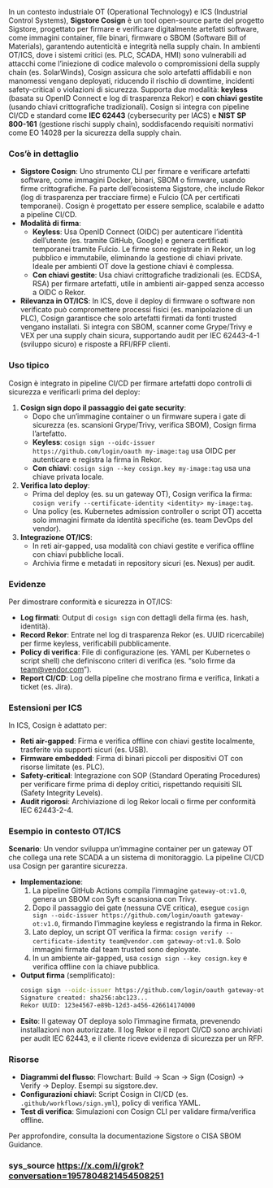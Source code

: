 In un contesto industriale OT (Operational Technology) e ICS (Industrial Control Systems), **Sigstore Cosign** è un tool open-source parte del progetto Sigstore, progettato per firmare e verificare digitalmente artefatti software, come immagini container, file binari, firmware o SBOM (Software Bill of Materials), garantendo autenticità e integrità nella supply chain. In ambienti OT/ICS, dove i sistemi critici (es. PLC, SCADA, HMI) sono vulnerabili ad attacchi come l’iniezione di codice malevolo o compromissioni della supply chain (es. SolarWinds), Cosign assicura che solo artefatti affidabili e non manomessi vengano deployati, riducendo il rischio di downtime, incidenti safety-critical o violazioni di sicurezza. Supporta due modalità: **keyless** (basata su OpenID Connect e log di trasparenza Rekor) e **con chiavi gestite** (usando chiavi crittografiche tradizionali). Cosign si integra con pipeline CI/CD e standard come **IEC 62443** (cybersecurity per IACS) e **NIST SP 800-161** (gestione rischi supply chain), soddisfacendo requisiti normativi come EO 14028 per la sicurezza della supply chain.

### Cos’è in dettaglio
- **Sigstore Cosign**: Uno strumento CLI per firmare e verificare artefatti software, come immagini Docker, binari, SBOM o firmware, usando firme crittografiche. Fa parte dell’ecosistema Sigstore, che include Rekor (log di trasparenza per tracciare firme) e Fulcio (CA per certificati temporanei). Cosign è progettato per essere semplice, scalabile e adatto a pipeline CI/CD.
- **Modalità di firma**:
  - **Keyless**: Usa OpenID Connect (OIDC) per autenticare l’identità dell’utente (es. tramite GitHub, Google) e genera certificati temporanei tramite Fulcio. Le firme sono registrate in Rekor, un log pubblico e immutabile, eliminando la gestione di chiavi private. Ideale per ambienti OT dove la gestione chiavi è complessa.
  - **Con chiavi gestite**: Usa chiavi crittografiche tradizionali (es. ECDSA, RSA) per firmare artefatti, utile in ambienti air-gapped senza accesso a OIDC o Rekor.
- **Rilevanza in OT/ICS**: In ICS, dove il deploy di firmware o software non verificato può compromettere processi fisici (es. manipolazione di un PLC), Cosign garantisce che solo artefatti firmati da fonti trusted vengano installati. Si integra con SBOM, scanner come Grype/Trivy e VEX per una supply chain sicura, supportando audit per IEC 62443-4-1 (sviluppo sicuro) e risposte a RFI/RFP clienti.

### Uso tipico
Cosign è integrato in pipeline CI/CD per firmare artefatti dopo controlli di sicurezza e verificarli prima del deploy:
1. **Cosign sign dopo il passaggio dei gate security**:
   - Dopo che un’immagine container o un firmware supera i gate di sicurezza (es. scansioni Grype/Trivy, verifica SBOM), Cosign firma l’artefatto.
   - **Keyless**: `cosign sign --oidc-issuer https://github.com/login/oauth my-image:tag` usa OIDC per autenticare e registra la firma in Rekor.
   - **Con chiavi**: `cosign sign --key cosign.key my-image:tag` usa una chiave privata locale.
2. **Verifica lato deploy**:
   - Prima del deploy (es. su un gateway OT), Cosign verifica la firma: `cosign verify --certificate-identity <identity> my-image:tag`.
   - Una policy (es. Kubernetes admission controller o script OT) accetta solo immagini firmate da identità specifiche (es. team DevOps del vendor).
3. **Integrazione OT/ICS**:
   - In reti air-gapped, usa modalità con chiavi gestite e verifica offline con chiavi pubbliche locali.
   - Archivia firme e metadati in repository sicuri (es. Nexus) per audit.

### Evidenze
Per dimostrare conformità e sicurezza in OT/ICS:
- **Log firmati**: Output di `cosign sign` con dettagli della firma (es. hash, identità).
- **Record Rekor**: Entrate nel log di trasparenza Rekor (es. UUID ricercabile) per firme keyless, verificabili pubblicamente.
- **Policy di verifica**: File di configurazione (es. YAML per Kubernetes o script shell) che definiscono criteri di verifica (es. “solo firme da team@vendor.com”).
- **Report CI/CD**: Log della pipeline che mostrano firma e verifica, linkati a ticket (es. Jira).

### Estensioni per ICS
In ICS, Cosign è adattato per:
- **Reti air-gapped**: Firma e verifica offline con chiavi gestite localmente, trasferite via supporti sicuri (es. USB).
- **Firmware embedded**: Firma di binari piccoli per dispositivi OT con risorse limitate (es. PLC).
- **Safety-critical**: Integrazione con SOP (Standard Operating Procedures) per verificare firme prima di deploy critici, rispettando requisiti SIL (Safety Integrity Levels).
- **Audit rigorosi**: Archiviazione di log Rekor locali o firme per conformità IEC 62443-2-4.

### Esempio in contesto OT/ICS
**Scenario**: Un vendor sviluppa un’immagine container per un gateway OT che collega una rete SCADA a un sistema di monitoraggio. La pipeline CI/CD usa Cosign per garantire sicurezza.
- **Implementazione**:
  1. La pipeline GitHub Actions compila l’immagine `gateway-ot:v1.0`, genera un SBOM con Syft e scansiona con Trivy.
  2. Dopo il passaggio dei gate (nessuna CVE critica), esegue `cosign sign --oidc-issuer https://github.com/login/oauth gateway-ot:v1.0`, firmando l’immagine keyless e registrando la firma in Rekor.
  3. Lato deploy, un script OT verifica la firma: `cosign verify --certificate-identity team@vendor.com gateway-ot:v1.0`. Solo immagini firmate dal team trusted sono deployate.
  4. In un ambiente air-gapped, usa `cosign sign --key cosign.key` e verifica offline con la chiave pubblica.
- **Output firma** (semplificato):
  ```bash
  cosign sign --oidc-issuer https://github.com/login/oauth gateway-ot:v1.0
  Signature created: sha256:abc123...
  Rekor UUID: 123e4567-e89b-12d3-a456-426614174000
  ```
- **Esito**: Il gateway OT deploya solo l’immagine firmata, prevenendo installazioni non autorizzate. Il log Rekor e il report CI/CD sono archiviati per audit IEC 62443, e il cliente riceve evidenza di sicurezza per un RFP.

### Risorse
- **Diagrammi del flusso**: Flowchart: Build → Scan → Sign (Cosign) → Verify → Deploy. Esempi su sigstore.dev.
- **Configurazioni chiavi**: Script Cosign in CI/CD (es. `.github/workflows/sign.yml`), policy di verifica YAML.
- **Test di verifica**: Simulazioni con Cosign CLI per validare firma/verifica offline.

Per approfondire, consulta la documentazione Sigstore o CISA SBOM Guidance.

### sys_source https://x.com/i/grok?conversation=1957804821454508251